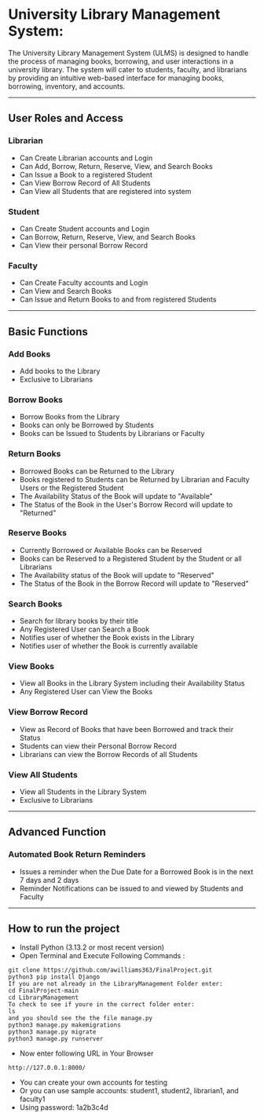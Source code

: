 # University Library Management System:
The University Library Management System (ULMS) is designed to handle the process of managing books, borrowing, and user interactions in a university library. The system will cater to students, faculty, and librarians by providing an intuitive web-based interface for managing books, borrowing, inventory, and accounts. 

---

## User Roles and Access

### Librarian
- Can Create Librarian accounts and Login
- Can Add, Borrow, Return, Reserve, View, and Search Books
- Can Issue a Book to a registered Student
- Can View Borrow Record of All Students
- Can View all Students that are registered into system

### Student
- Can Create Student accounts and Login
- Can Borrow, Return, Reserve, View, and Search Books
- Can View their personal Borrow Record


### Faculty
- Can Create Faculty accounts and Login
- Can View and Search Books
- Can Issue and Return Books to and from registered Students

---

## Basic Functions

### Add Books
- Add books to the Library 
- Exclusive to Librarians 

### Borrow Books 
- Borrow Books from the Library 
- Books can only be Borrowed by Students 
- Books can be Issued to Students by Librarians or Faculty

### Return Books
- Borrowed Books can be Returned to the Library 
- Books registered to Students can be Returned by Librarian and Faculty Users or the Registered Student
- The Availability Status of the Book will update to "Available" 
- The Status of the Book in the User's Borrow Record will update to "Returned" 

### Reserve Books
- Currently Borrowed or Available Books can be Reserved 
- Books can be Reserved to a Registered Student by the Student or all Librarians 
- The Availability status of the Book will update to "Reserved" 
- The Status of the Book in the Borrow Record will update to "Reserved" 

### Search Books
- Search for library books by their title 
- Any Registered User can Search a Book 
- Notifies user of whether the Book exists in the Library 
- Notifies user of whether the Book is currently available 

### View Books 
- View all Books in the Library System including their Availability Status 
- Any Registered User can View the Books

### View Borrow Record
- View as Record of Books that have been Borrowed and track their Status 
- Students can view their Personal Borrow Record 
- Librarians can view the Borrow Records of all Students 

### View All Students 
- View all Students in the Library System
- Exclusive to Librarians 

--- 

## Advanced Function 

### Automated Book Return Reminders 
- Issues a reminder when the Due Date for a Borrowed Book is in the next 7 days and 2 days 
- Reminder Notifications can be issued to and viewed by Students and Faculty 

---

## How to run the project
- Install Python (3.13.2 or most recent version)
- Open Terminal and Execute Following Commands :
```
git clone https://github.com/awilliams363/FinalProject.git
python3 pip install Django 
If you are not already in the LibraryManagement Folder enter: 
cd FinalProject-main
cd LibraryManagement 
To check to see if youre in the correct folder enter: 
ls 
and you should see the the file manage.py 
python3 manage.py makemigrations
python3 manage.py migrate
python3 manage.py runserver
```
- Now enter following URL in Your Browser
```
http://127.0.0.1:8000/
```

- You can create your own accounts for testing 
- Or you can use sample accounts: student1, student2, librarian1, and faculty1 
- Using password: 1a2b3c4d
